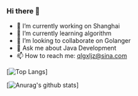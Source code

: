 ### Hi there 👋

- 🔭 I’m currently working on Shanghai
- 🌱 I’m currently learning algorithm
- 👯 I’m looking to collaborate on Golanger 
- 💬 Ask me about Java Development
- 📫 How to reach me: qlgxljz@sina.com

<!--
**missing-9/missing-9** is a ✨ _special_ ✨ repository because its `README.md` (this file) appears on your GitHub profile.

Here are some ideas to get you started:

- 🔭 I’m currently working on ...
- 🌱 I’m currently learning ...
- 👯 I’m looking to collaborate on ...
- 🤔 I’m looking for help with ...
- 💬 Ask me about ...
- 📫 How to reach me: ...
- 😄 Pronouns: ...
- ⚡ Fun fact: ...
-->




[![Top Langs](https://github-readme-stats.vercel.app/api/top-langs/?username=missing-9&title_color=35edfb&icon_color=ffff00&text_color=ff66cc&bg_color=2a1739&hide=html)]

[![Anurag's github stats](https://github-readme-stats.vercel.app/api?username=missing-9&show_icons=true&title_color=35edfb&icon_color=ffff00&text_color=ff66cc&bg_color=2a1739)]
